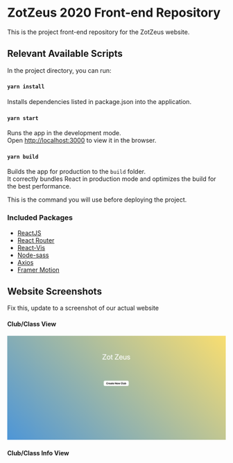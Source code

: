 # ZotZeus 2020 Front-end Repository

This is the project front-end repository for the ZotZeus website.

## Relevant Available Scripts 

In the project directory, you can run:

#### `yarn install`

Installs dependencies listed in package.json into the application.

#### `yarn start`

Runs the app in the development mode.<br />
Open [http://localhost:3000](http://localhost:3000) to view it in the browser.

#### `yarn build`

Builds the app for production to the `build` folder.<br />
It correctly bundles React in production mode and optimizes the build for the best performance.

This is the command you will use before deploying the project.

### Included Packages

* [ReactJS](https://reactjs.org/)
* [React Router](https://reactrouter.com/web/guides/quick-start)
* [React-Vis](https://uber.github.io/react-vis/)
* [Node-sass](https://sass-lang.com/)
* [Axios](https://www.npmjs.com/package/axios)
* [Framer Motion](https://www.framer.com/motion/)

## Website Screenshots
Fix this, update to a screenshot of our actual website
#### Club/Class View
<img width="1633" alt="Screen Shot 2020-10-02 at 9 31 01 PM" src="Screen Shot 2020-11-15 at 12.06.42 AM.png">

#### Club/Class Info View
